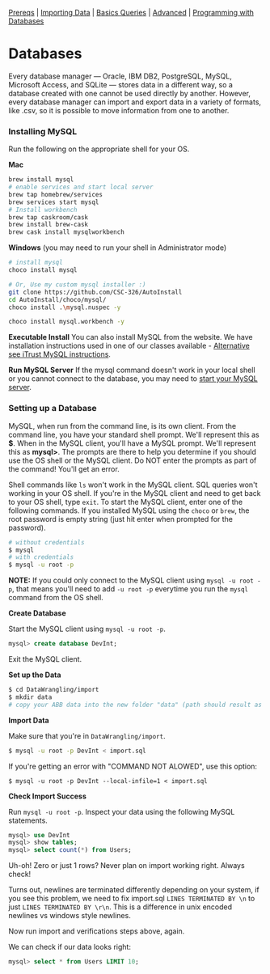 [Prereqs](Prereqs.md#installing-mysql) | [Importing Data](Import.md#import) | [Basics Queries](BasicQueries.md#basic) |  [Advanced](Advanced.md#advanced) | [Programming with Databases](Programming.md#programming)

# Databases

Every database manager — Oracle, IBM DB2, PostgreSQL, MySQL, Microsoft Access, and SQLite — stores data in a different way, so a database created with one cannot be used directly by another. However, every database manager can import and export data in a variety of formats, like .csv, so it is possible to move information from one to another.

### Installing MySQL
Run the following on the appropriate shell for your OS.

**Mac**
```bash
brew install mysql
# enable services and start local server
brew tap homebrew/services
brew services start mysql
# Install workbench
brew tap caskroom/cask
brew install brew-cask
brew cask install mysqlworkbench
```

**Windows** (you may need to run your shell in Administrator mode)
```bash
# install mysql
choco install mysql

# Or, Use my custom mysql installer :)
git clone https://github.com/CSC-326/AutoInstall
cd AutoInstall/choco/mysql/
choco install .\mysql.nuspec -y

choco install mysql.workbench -y
```

**Executable Install**
You can also install MySQL from the website.  We have installation instructions used in one of our classes available - [Alternative see iTrust MySQL instructions](http://agile.csc.ncsu.edu/iTrust/wiki/doku.php?id=home_deployment_instructions).

**Run MySQL Server**
If the mysql command doesn't work in your local shell or you cannot connect to the database, you may need to [start your MySQL server](http://agile.csc.ncsu.edu/iTrust/wiki/doku.php?id=home_deployment_instructions#starting_mysql).

### Setting up a Database

MySQL, when run from the command line, is its own client.  From the command line, you have your standard shell prompt.  We'll represent this as **$**.  When in the MySQL client, you'll have a MySQL prompt.  We'll represent this as **mysql>**.  The prompts are there to help you determine if you should use the OS shell or the MySQL client.  Do NOT enter the prompts as part of the command!  You'll get an error.

Shell commands like `ls` won't work in the MySQL client.  SQL queries won't working in your OS shell.  If you're in the MySQL client and need to get back to your OS shell, type `exit`.  To start the MySQL client, enter one of the following commands.  If you installed MySQL using the `choco` or `brew`, the root password is empty string (just hit enter when prompted for the password).

```bash
# without credentials
$ mysql
# with credentials
$ mysql -u root -p
```

**NOTE:** If you could only connect to the MySQL client using `mysql -u root -p`, that means you'll need to add `-u root -p` everytime you run the `mysql` command from the OS shell.

**Create Database**

Start the MySQL client using `mysql -u root -p`.

```sql
mysql> create database DevInt;
```

Exit the MySQL client.

**Set up the Data**

```bash
$ cd DataWrangling/import
$ mkdir data
# copy your ABB data into the new folder "data" (path should result as DataWrangling/import/data
```

**Import Data**

Make sure that you're in `DataWrangling/import`.

```bash
$ mysql -u root -p DevInt < import.sql 
```

If you're getting an error with "COMMAND NOT ALOWED", use this option:

```
$ mysql -u root -p DevInt --local-infile=1 < import.sql 
```

**Check Import Success**

Run `mysql -u root -p`. Inspect your data using the following MySQL statements.

```sql
mysql> use DevInt
mysql> show tables;
mysql> select count(*) from Users;
```

Uh-oh! Zero or just 1 rows? Never plan on import working right. Always check!

Turns out, newlines are terminated differently depending on your system, if you see this problem, we need to fix import.sql `LINES TERMINATED BY \n` to just `LINES TERMINATED BY \r\n`. This is a difference in unix encoded newlines vs windows style newlines.

Now run import and verifications steps above, again.  

We can check if our data looks right:
```sql
mysql> select * from Users LIMIT 10;
```
